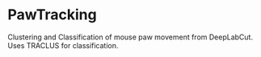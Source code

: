 # PawTracking
Clustering and Classification of mouse paw movement from DeepLabCut. Uses TRACLUS for classification.
